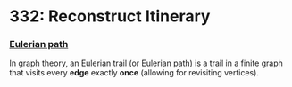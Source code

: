 # 332: Reconstruct Itinerary

### [Eulerian path](https://en.wikipedia.org/wiki/Eulerian_path)
In graph theory, an Eulerian trail (or Eulerian path) is a trail in a finite graph that visits every **edge** exactly **once** (allowing for revisiting vertices).